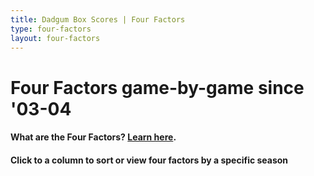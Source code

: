 ```yaml
---
title: Dadgum Box Scores | Four Factors
type: four-factors
layout: four-factors
---
```


# Four Factors game-by-game since '03-04

#### What are the Four Factors? [Learn here](https://cbbstatshelp.com/four-factors/intro/).

#### Click to a column to sort or view four factors by a specific season
